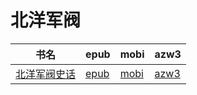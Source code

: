 # 北洋军阀

| 书名 | epub | mobi | azw3 |
| --- | --- | --- | --- |
| [北洋军阀史话](None) | [epub](None) | [mobi](None) | [azw3](None) |
